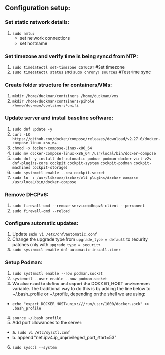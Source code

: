 ## Configuration setup:

### Set static network details:
1. `sudo nmtui`
   - set network connections
   - set hostname

### Set timezone and verify time is being syncd from NTP:
1. `sudo timedatectl set-timezone CST6CDT` #Set timezone
2. `sudo timedatectl status` and `sudo chronyc sources` #Test time sync

### Create folder structure for containers/VMs:
1. `mkdir /home/duckman/containers /home/duckman/vms`
2. `mkdir /home/duckman/containers/pihole /home/duckman/containers/unifi`

### Update server and install baseline software:
1. `sudo dnf update -y`
2. `curl -LO https://github.com/docker/compose/releases/download/v2.27.0/docker-compose-linux-x86_64`
3. `chmod +x docker-compose-linux-x86_64`
4. `sudo mv docker-compose-linux-x86_64 /usr/local/bin/docker-compose`
5. `sudo dnf -y install dnf-automatic podman podman-docker virt-v2v dnf-plugins-core cockpit cockpit-system cockpit-podman cockpit-machines cockpit-storaged`
6. `sudo systemctl enable --now cockpit.socket`
7. `sudo ln -s /usr/libexec/docker/cli-plugins/docker-compose /usr/local/bin/docker-compose`

### Remove DHCPv6:
1. `sudo firewall-cmd --remove-service=dhcpv6-client --permanent`
2. `sudo firewall-cmd --reload`

### Configure automatic updates:
1. Update `sudo vi /etc/dnf/automatic.conf`
2. Change the upgrade type from `upgrade_type = default` to security patches only with `upgrade_type = security`
3. `sudo systemctl enable dnf-automatic-install.timer`

### Setup Podman:
1. `sudo systemctl enable --now podman.socket`
2. `systemctl --user enable --now podman.socket`
3. We also need to define and export the DOCKER_HOST environment variable. The traditional way to do this is by adding the line below to ~/.bash_profile or ~/.profile, depending on the shell we are using:
- `echo "export DOCKER_HOST=unix:///run/user/1000/docker.sock" >> .bash_profile`
4. `source ~/.bash_profile`
5. Add port allowances to the server:
  - a. `sudo vi /etc/sysctl.conf`
  - b. append "net.ipv4.ip_unprivileged_port_start=53" 
6. `sudo sysctl --system`

